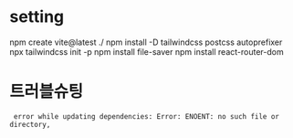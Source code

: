 # setting   
npm create vite@latest ./
npm install -D tailwindcss postcss autoprefixer
npx tailwindcss init -p
npm install file-saver
npm install react-router-dom

# 트러블슈팅
` error while updating dependencies:
Error: ENOENT: no such file or directory,`